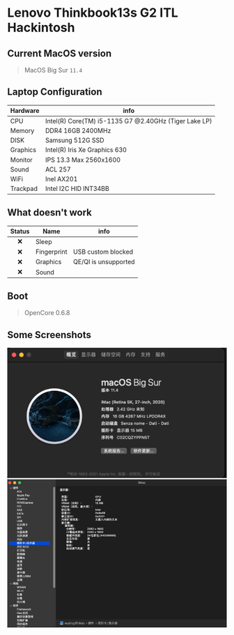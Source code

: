 # Lenovo Thinkbook13s G2 ITL Hackintosh

## Current MacOS version

> MacOS Big Sur `11.4`

## Laptop Configuration

| Hardware | info                                                  |
| -------- | ----------------------------------------------------- |
| CPU      | Intel(R) Core(TM) i5-1135 G7 @2.40GHz (Tiger Lake LP) |
| Memory   | DDR4 16GB 2400MHz                                     |
| DISK     | Samsung 512G SSD                                      |
| Graphics | Intel(R) Iris Xe Graphics 630                         |
| Monitor  | IPS 13.3 Max 2560x1600                                |
| Sound    | ACL 257                                               |
| WiFi     | Inel AX201                                            |
| Trackpad | Intel I2C HID INT34BB                                 |

## What doesn't work

| Status | Name        | info                 |
| :----: | ----------- | -------------------- |
|   ❌    | Sleep       |                      |
|   ❌    | Fingerprint | USB custom blocked   |
|   ❌    | Graphics    | QE/QI is unsupported |
|   ❌    | Sound       |                      |

## Boot

> OpenCore 0.6.8

## Some Screenshots

![Image1](Images/about.png)
![Image2](Images/software-reports.png)

